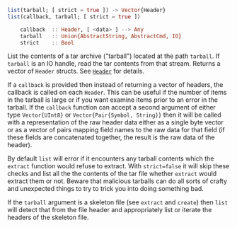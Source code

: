 ```julia
list(tarball; [ strict = true ]) -> Vector{Header}
list(callback, tarball; [ strict = true ])

    callback  :: Header, [ <data> ] --> Any
    tarball   :: Union{AbstractString, AbstractCmd, IO}
    strict    :: Bool
```

List the contents of a tar archive ("tarball") located at the path `tarball`. If `tarball` is an IO handle, read the tar contents from that stream. Returns a vector of `Header` structs. See [`Header`](@ref) for details.

If a `callback` is provided then instead of returning a vector of headers, the callback is called on each `Header`. This can be useful if the number of items in the tarball is large or if you want examine items prior to an error in the tarball. If the `callback` function can accept a second argument of either type `Vector{UInt8}` or `Vector{Pair{Symbol, String}}` then it will be called with a representation of the raw header data either as a single byte vector or as a vector of pairs mapping field names to the raw data for that field (if these fields are concatenated together, the result is the raw data of the header).

By default `list` will error if it encounters any tarball contents which the `extract` function would refuse to extract. With `strict=false` it will skip these checks and list all the the contents of the tar file whether `extract` would extract them or not. Beware that malicious tarballs can do all sorts of crafty and unexpected things to try to trick you into doing something bad.

If the `tarball` argument is a skeleton file (see `extract` and `create`) then `list` will detect that from the file header and appropriately list or iterate the headers of the skeleton file.
